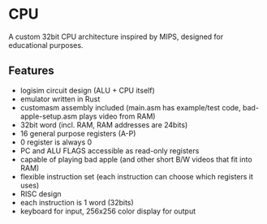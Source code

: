 # CPU

A custom 32bit CPU architecture inspired by MIPS, designed for educational purposes.

## Features

- logisim circuit design (ALU + CPU itself)
- emulator written in Rust
- customasm assembly included (main.asm has example/test code, bad-apple-setup.asm plays video from RAM)
- 32bit word (incl. RAM, RAM addresses are 24bits)
- 16 general purpose registers (A-P)
- 0 register is always 0
- PC and ALU FLAGS accessible as read-only registers
- capable of playing bad apple (and other short B/W videos that fit into RAM)
- flexible instruction set (each instruction can choose which registers it uses)
- RISC design
- each instruction is 1 word (32bits)
- keyboard for input, 256x256 color display for output
